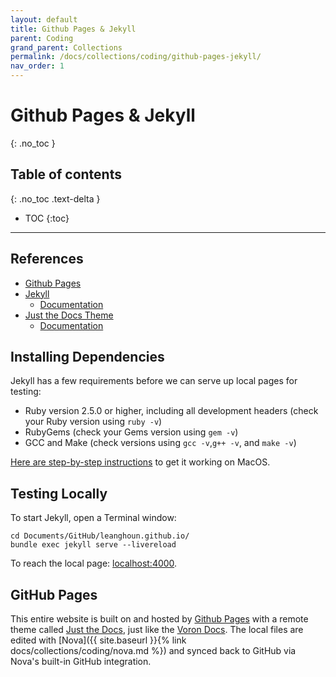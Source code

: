 ```yaml
---
layout: default
title: Github Pages & Jekyll
parent: Coding
grand_parent: Collections
permalink: /docs/collections/coding/github-pages-jekyll/
nav_order: 1
---
```


# Github Pages & Jekyll
{: .no_toc }

## Table of contents
{: .no_toc .text-delta }

- TOC
{:toc}

---

## References
* [Github Pages](https://docs.github.com/en/pages)
* [Jekyll](https://jekyllrb.com/)
  - [Documentation](https://jekyllrb.com/docs/)
* [Just the Docs Theme](https://github.com/just-the-docs/just-the-docs)
  - [Documentation](https://just-the-docs.github.io/just-the-docs/)


## Installing Dependencies
Jekyll has a few requirements before we can serve up local pages for testing:
* Ruby version 2.5.0 or higher, including all development headers (check your Ruby version using `ruby -v`)
* RubyGems (check your Gems version using `gem -v`)
* GCC and Make (check versions using `gcc -v`,`g++ -v`, and `make -v`)

[Here are step-by-step instructions](https://jekyllrb.com/docs/installation/macos) to get it working on MacOS.

## Testing Locally
To start Jekyll, open a Terminal window:
```
cd Documents/GitHub/leanghoun.github.io/
bundle exec jekyll serve --livereload
```
To reach the local page: [localhost:4000](http://localhost:4000).

## GitHub Pages

This entire website is built on and hosted by [Github Pages](https://docs.github.com/en/pages) with a remote theme called [Just the Docs](https://github.com/just-the-docs/just-the-docs), just like the [Voron Docs](https://docs.vorondesign.com/). The local files are edited with [Nova]({{ site.baseurl }}{% link docs/collections/coding/nova.md %}) and synced back to GitHub via Nova's built-in GitHub integration.